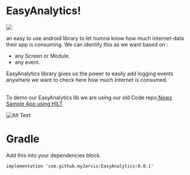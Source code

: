 # EasyAnalytics!
[![](https://jitpack.io/v/myJarvis/EasyAnalytics.svg)](https://jitpack.io/#myJarvis/EasyAnalytics)

an easy to use android library to let humna know how much internet-data their app is consuming. We can identify this as we want based on :
-  any Screen or Module.
-  any event.

EasyAnalytics library gives us the power to easily add logging events anywhere we want to check here how much Internet is consumed.

<br/>
To demo our EasyAnalytics lib we are using our old Code repo<a href="https://github.com/myJarvis/DaggerHiltApp"> News Sample App using HILT</a> 

![Alt Text](https://github.com/myJarvis/EasyAnalytics/blob/master/images/analytics.gif)




# Gradle
Add this into your dependencies block.

```implementation 'com.github.myJarvis:EasyAnalytics:0.0.1'```
